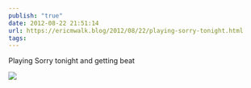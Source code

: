 ```yaml
---
publish: "true"
date: 2012-08-22 21:51:14
url: https://ericmwalk.blog/2012/08/22/playing-sorry-tonight.html
tags: 
---
```


Playing Sorry tonight and getting beat

![](https://ericmwalk.blog/uploads/2022/45ad986673.jpg)